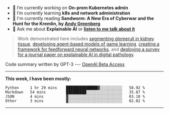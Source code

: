 - 🔭 I’m currently working on **On-prem Kubernetes admin**
- 🌱 I’m currently learning **k8s and network administration**
- 📖 I'm currently reading **Sandworm: A New Era of Cyberwar and the Hunt for the Kremlin, by [Andy Greenberg](https://andygreenberg.net/)**
- 💬 Ask me about **Explainable AI** or **[listen to me talk about it](https://www.empaia.org/academy-2-3)**

> Work demonstrated here includes [segmenting glomeruli in kidney tissue](https://github.com/theodore-evans/glomeruli-segmentation), [developing agent-based models of game learning](https://github.com/theodore-evans/k-level-reasoning), [creating a framework for feedforward neural networks](https://github.com/theodore-evans/feedforward-neural-network), and [deploying a survey for a journal paper on explainable AI in digital pathology](https://github.com/theodore-evans/xai-in-digital-pathology). 

Code summary written by GPT-3 --- [OpenAI Beta Access](https://beta.openai.com/)

-------

**This week, I have been mostly:**
<!--START_SECTION:waka-->

```text
Python     1 hr 29 mins    ██████████████▓░░░░░░░░░░   58.92 %
Markdown   54 mins         █████████░░░░░░░░░░░░░░░░   35.87 %
JSON       4 mins          ▓░░░░░░░░░░░░░░░░░░░░░░░░   03.18 %
Other      3 mins          ▓░░░░░░░░░░░░░░░░░░░░░░░░   02.02 %
```

<!--END_SECTION:waka-->

-------
